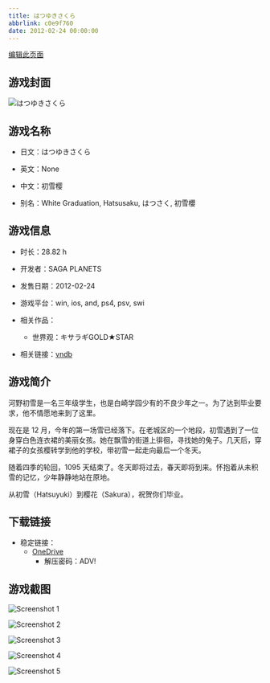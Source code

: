 ```yaml
---
title: はつゆきさくら
abbrlink: c0e9f760
date: 2012-02-24 00:00:00
---
```

[编辑此页面](https://github.com/ACG-3/ADV3-source/blob/main/source/_posts/games/%E3%81%AF%E3%81%A4%E3%82%86%E3%81%8D%E3%81%95%E3%81%8F%E3%82%89.md)

## 游戏封面

![はつゆきさくら](https://pan.timero.xyz/onedrive/img_lib_001/%E3%81%AF%E3%81%A4%E3%82%86%E3%81%8D%E3%81%95%E3%81%8F%E3%82%89_cover.avif)


## 游戏名称

- 日文：はつゆきさくら
- 英文：None
- 中文：初雪樱

- 别名：White Graduation, Hatsusaku, はつさく, 初雪櫻


## 游戏信息

- 时长：28.82 h
- 开发者：SAGA PLANETS
- 发售日期：2012-02-24
- 游戏平台：win, ios, and, ps4, psv, swi
- 相关作品：
   - 世界观：キサラギGOLD★STAR

- 相关链接：[vndb](https://vndb.org/v7302)


## 游戏简介

河野初雪是一名三年级学生，也是白崎学园少有的不良少年之一。为了达到毕业要求，他不情愿地来到了这里。

现在是 12 月，今年的第一场雪已经落下。在老城区的一个地段，初雪遇到了一位身穿白色连衣裙的美丽女孩。她在飘雪的街道上徘徊，寻找她的兔子。几天后，穿裙子的女孩樱转学到他的学校，带初雪一起走向最后一个冬天。

随着四季的轮回，1095 天结束了。冬天即将过去，春天即将到来。怀抱着从未积雪的记忆，少年静静地站在原地。

从初雪（Hatsuyuki）到樱花（Sakura），祝贺你们毕业。


## 下载链接

- 稳定链接：
    - [OneDrive](https://pan.timero.xyz/onedrive/adv_lib_001/%E3%81%AF%E3%81%A4%E3%82%86%E3%81%8D%E3%81%95%E3%81%8F%E3%82%89)
        - 解压密码：ADV!



## 游戏截图


![Screenshot 1](https://pan.timero.xyz/onedrive/img_lib_001/%E3%81%AF%E3%81%A4%E3%82%86%E3%81%8D%E3%81%95%E3%81%8F%E3%82%89_Screenshot_1.avif)

![Screenshot 2](https://pan.timero.xyz/onedrive/img_lib_001/%E3%81%AF%E3%81%A4%E3%82%86%E3%81%8D%E3%81%95%E3%81%8F%E3%82%89_Screenshot_2.avif)

![Screenshot 3](https://pan.timero.xyz/onedrive/img_lib_001/%E3%81%AF%E3%81%A4%E3%82%86%E3%81%8D%E3%81%95%E3%81%8F%E3%82%89_Screenshot_3.avif)

![Screenshot 4](https://pan.timero.xyz/onedrive/img_lib_001/%E3%81%AF%E3%81%A4%E3%82%86%E3%81%8D%E3%81%95%E3%81%8F%E3%82%89_Screenshot_4.avif)

![Screenshot 5](https://pan.timero.xyz/onedrive/img_lib_001/%E3%81%AF%E3%81%A4%E3%82%86%E3%81%8D%E3%81%95%E3%81%8F%E3%82%89_Screenshot_5.avif)

